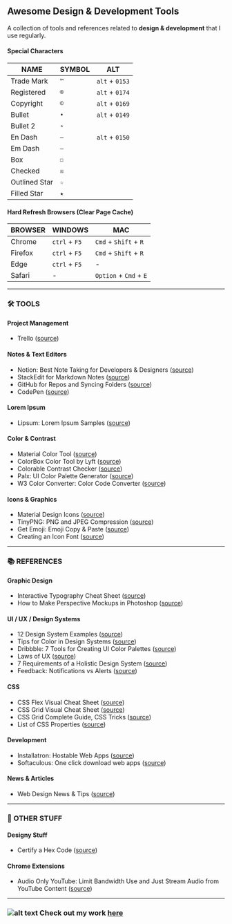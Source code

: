 ## Awesome Design & Development Tools

A collection of tools and references related to **design & development** that I use regularly.

#### Special Characters

| NAME | SYMBOL | ALT |
| --- | --- | --- |
| Trade Mark | `™` | `alt` + `0153` |
| Registered | `®` | `alt` + `0174` |
| Copyright | `©` | `alt` + `0169` |
| Bullet | `•` | `alt` + `0149` | 
| Bullet 2 | `∘` |
| En Dash | `–` | `alt` + `0150` |
| Em Dash | `—` | 
| Box | `☐` |
| Checked | `☒` |
| Outlined Star | `☆` |
| Filled Star | `★` |

#### Hard Refresh Browsers (Clear Page Cache)

| BROWSER | WINDOWS | MAC |
| --- | --- | --- |
| Chrome | `ctrl` + `F5` | `Cmd` + `Shift` + `R` |
| Firefox | `ctrl` + `F5` | `Cmd` + `Shift` + `R` |
| Edge | `ctrl` + `F5` | - |
| Safari | - | `Option` + `Cmd` + `E` |

---

### 🛠️ TOOLS

#### Project Management

- Trello ([source](https://www.trello.com))

#### Notes & Text Editors

- Notion: Best Note Taking for Developers & Designers ([source](https://www.notion.so/?r=19b74847b7c04323990b50aa249083fc))
- StackEdit for Markdown Notes ([source](https://stackedit.io/app#))
- GitHub for Repos and Syncing Folders ([source](https://www.github.com))
- CodePen ([source](https://codepen.io/))

#### Lorem Ipsum

- Lipsum: Lorem Ipsum Samples ([source](https://www.lipsum.com/))

#### Color & Contrast

- Material Color Tool ([source](https://material.io/resources/color/#!/?view.left=0&view.right=0&primary.color=6002ee))
- ColorBox Color Tool by Lyft ([source](https://www.colorbox.io/))
- Colorable Contrast Checker ([source](https://colorable.jxnblk.com/bbbbbb/ffffff))
- Palx: UI Color Palette Generator ([source](https://palx.jxnblk.com/))
- W3 Color Converter: Color Code Converter ([source](https://www.w3schools.com/colors/colors_converter.asp))

#### Icons & Graphics

- Material Design Icons ([source](https://material.io/resources/icons/?style=baseline))
- TinyPNG: PNG and JPEG Compression ([source](https://tinypng.com/))
- Get Emoji: Emoji Copy & Paste ([source](https://getemoji.com/))
- Creating an Icon Font ([source](https://mediatemple.net/blog/tips/creating-implementing-icon-font-tutorial/))

---

### 📚 REFERENCES

#### Graphic Design

- Interactive Typography Cheat Sheet ([source](https://codepo8.github.io/typography-cheatsheet/))
- How to Make Perspective Mockups in Photoshop ([source](https://www.youtube.com/watch?v=eeNJr3YBw6Q))

#### UI / UX / Design Systems

- 12 Design System Examples ([source](https://medium.com/@siw_grinaker/top-12-design-systems-b598368be5a6))
- Tips for Color in Design Systems ([source](https://medium.com/eightshapes-llc/color-in-design-systems-a1c80f65fa3))
- Dribbble: 7 Tools for Creating UI Color Palettes ([source](https://dribbble.com/stories/2019/10/25/7-ui-tools-for-better-color-palettes?ref=webdesignernews.com))
- Laws of UX ([source](https://lawsofux.com/))
- 7 Requirements of a Holistic Design System ([source](https://blog.marvelapp.com/holistic-design-system/?ref=webdesignernews.com))
- Feedback: Notifications vs Alerts ([source](https://ux.stackexchange.com/questions/91406/what-is-the-difference-between-alert-notification-banner-and-toast-message))

#### CSS

- CSS Flex Visual Cheat Sheet ([source](http://flexbox.malven.co/))
- CSS Grid Visual Cheat Sheet ([source](http://grid.malven.co/))
- CSS Grid Complete Guide, CSS Tricks ([source](https://css-tricks.com/snippets/css/complete-guide-grid/))
- List of CSS Properties ([source](https://www.tutorialrepublic.com/css-reference/css3-properties.php))

#### Development

- Installatron: Hostable Web Apps ([source](https://installatron.com/apps))
- Softaculous: One click download web apps ([source](https://softaculous.com/apps))

#### News & Articles

- Web Design News & Tips ([source](https://www.webdesignernews.com/))

---

### 😬 OTHER STUFF

#### Designy Stuff

- Certify a Hex Code ([source](https://kolormark.com/))

#### Chrome Extensions

- Audio Only YouTube: Limit Bandwidth Use and Just Stream Audio from YouTube Content ([source](https://chrome.google.com/webstore/detail/audio-only-youtube/pkocpiliahoaohbolmkelakpiphnllog/related?hl=en))



---

### ![alt text](https://www.linepup.com/favicon-32x32.png "Linepup Design Co.") Check out my work [here](https://www.linepup.com)
